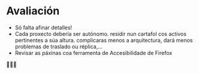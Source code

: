 # Avaliación

- Só falta afinar detalles!
- Cada proxecto debería ser autónomo. residir nun cartafol cos activos pertinentes a súa altura. complicaras menos a arquitectura, dará menos problemas de traslado ou réplica,...
- Revisar as páxinas coa ferramenta de Accesibilidade de Firefox



:clap::clap::clap:
